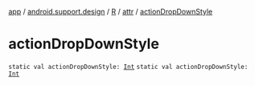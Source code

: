 [app](../../../index.md) / [android.support.design](../../index.md) / [R](../index.md) / [attr](index.md) / [actionDropDownStyle](./action-drop-down-style.md)

# actionDropDownStyle

`static val actionDropDownStyle: `[`Int`](https://kotlinlang.org/api/latest/jvm/stdlib/kotlin/-int/index.html)
`static val actionDropDownStyle: `[`Int`](https://kotlinlang.org/api/latest/jvm/stdlib/kotlin/-int/index.html)